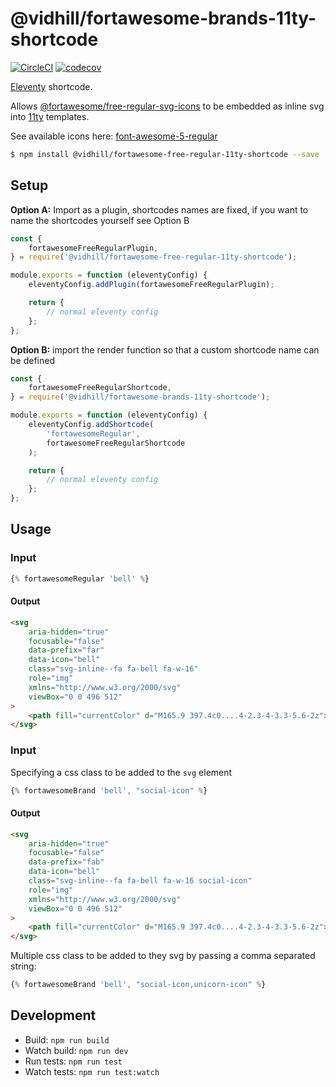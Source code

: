 # @vidhill/fortawesome-brands-11ty-shortcode

[![CircleCI](https://circleci.com/gh/vidhill/fortawesome-regular-svg-11ty-shortcode/tree/main.svg?style=shield)](https://circleci.com/gh/vidhill/fortawesome-regular-svg-11ty-shortcode/tree/main)
[![codecov](https://codecov.io/gh/vidhill/fortawesome-regular-svg-11ty-shortcode/branch/main/graph/badge.svg?token=HRBZY3BN0Z)](https://codecov.io/gh/vidhill/fortawesome-regular-svg-11ty-shortcode)

[Eleventy](https://www.11ty.dev/) shortcode.

Allows [@fortawesome/free-regular-svg-icons](https://www.npmjs.com/package/@fortawesome/free-regular-svg-icons) to be embedded as inline svg into [11ty](https://www.11ty.dev/) templates.

See available icons here: [font-awesome-5-regular](https://fortawesome.com/sets/font-awesome-5-regular)

```bash
$ npm install @vidhill/fortawesome-free-regular-11ty-shortcode --save
```

## Setup

**Option A:** Import as a plugin, shortcodes names are fixed, if you want to name the shortcodes yourself see Option B

```javascript
const {
    fortawesomeFreeRegularPlugin,
} = require('@vidhill/fortawesome-free-regular-11ty-shortcode');

module.exports = function (eleventyConfig) {
    eleventyConfig.addPlugin(fortawesomeFreeRegularPlugin);

    return {
        // normal eleventy config
    };
};
```

**Option B:** import the render function so that a custom shortcode name can be defined

```javascript
const {
    fortawesomeFreeRegularShortcode,
} = require('@vidhill/fortawesome-brands-11ty-shortcode');

module.exports = function (eleventyConfig) {
    eleventyConfig.addShortcode(
        'fortawesomeRegular',
        fortawesomeFreeRegularShortcode
    );

    return {
        // normal eleventy config
    };
};
```

## Usage

### Input

```javascript
{% fortawesomeRegular 'bell' %}
```

#### Output

```html
<svg
    aria-hidden="true"
    focusable="false"
    data-prefix="far"
    data-icon="bell"
    class="svg-inline--fa fa-bell fa-w-16"
    role="img"
    xmlns="http://www.w3.org/2000/svg"
    viewBox="0 0 496 512"
>
    <path fill="currentColor" d="M165.9 397.4c0....4-2.3-4-3.3-5.6-2z"></path>
</svg>
```

### Input

Specifying a css class to be added to the `svg` element

```javascript
{% fortawesomeBrand 'bell', "social-icon" %}
```

#### Output

```html
<svg
    aria-hidden="true"
    focusable="false"
    data-prefix="fab"
    data-icon="bell"
    class="svg-inline--fa fa-bell fa-w-16 social-icon"
    role="img"
    xmlns="http://www.w3.org/2000/svg"
    viewBox="0 0 496 512"
>
    <path fill="currentColor" d="M165.9 397.4c0....4-2.3-4-3.3-5.6-2z"></path>
</svg>
```

Multiple css class to be added to they svg by passing a comma separated string:

```javascript
{% fortawesomeBrand 'bell', "social-icon,unicorn-icon" %}
```

## Development

-   Build: `npm run build`
-   Watch build: `npm run dev`
-   Run tests: `npm run test`
-   Watch tests: `npm run test:watch`
